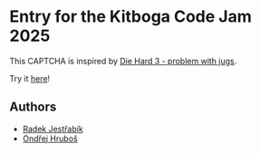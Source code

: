 # Entry for the Kitboga Code Jam 2025
This CAPTCHA is inspired by [Die Hard 3 - problem with jugs](https://www.youtube.com/watch?v=2vdF6NASMiE).

Try it [here](https://hrubos.dev/bogajam25)!

## Authors
- [Radek Jestřabík](https://github.com/JestrabikR)
- [Ondřej Hruboš](https://hrubos.dev)
